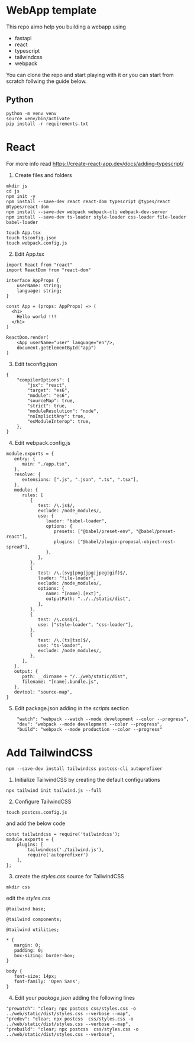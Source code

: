 # WebApp template

This repo aimo help you building a webapp using

-  fastapi
-  react
-  typescript
-  tailwindcss
-  webpack

You can clone the repo and start playing with it or you can start from scratch follwing the guide below.

## Python

```
python -m venv venv
source venv/bin/activate
pip install -r requirements.txt
```

# React

For more info read https://create-react-app.dev/docs/adding-typescript/

1. Create files and folders

```
mkdir js
cd js
npm init -y
npm install --save-dev react react-dom typescript @types/react @types/react-dom
npm install --save-dev webpack webpack-cli webpack-dev-server
npm install --save-dev ts-loader style-loader css-loader file-loader babel-loader

touch App.tsx
touch tsconfig.json
touch webpack.config.js
```

2. Edit App.tsx

```
import React from "react"
import ReactDom from "react-dom"

interface AppProps {
    userName: string;
    language: string;
}

const App = (props: AppProps) => (
  <h1>
    Hello world !!!
  </h1>
)

ReactDom.render(
    <App userName="user" language="en"/>,
    document.getElementById("app")
)
```

3. Edit tsconfig.json

```
{
    "compilerOptions": {
        "jsx": "react",
        "target": "es6",
        "module": "es6",
        "sourceMap": true,
        "strict": true,
        "moduleResolution": "node",
        "noImplicitAny": true,
        "esModuleInterop": true,
    },
}
```

4. Edit webpack.config.js

```
module.exports = {
   entry: {
      main: "./app.tsx",
   },
   resolve: {
      extensions: [".js", ".json", ".ts", ".tsx"],
   },
   module: {
      rules: [
         {
            test: /\.js$/,
            exclude: /node_modules/,
            use: {
               loader: "babel-loader",
               options: {
                  presets: ["@babel/preset-env", "@babel/preset-react"],
                  plugins: ["@babel/plugin-proposal-object-rest-spread"],
               },
            },
         },
         {
            test: /\.(svg|png|jpg|jpeg|gif)$/,
            loader: "file-loader",
            exclude: /node_modules/,
            options: {
               name: "[name].[ext]",
               outputPath: "../../static/dist",
            },
         },
         {
            test: /\.css$/i,
            use: ["style-loader", "css-loader"],
         },
         {
            test: /\.(ts|tsx)$/,
            use: "ts-loader",
            exclude: /node_modules/,
         },
      ],
   },
   output: {
      path: __dirname + "/../web/static/dist",
      filename: "[name].bundle.js",
   },
   devtool: "source-map",
}
```

5. Edit package.json adding in the _scripts_ section

```
    "watch": "webpack --watch --mode development --color --progress",
    "dev": "webpack --mode development --color --progress",
    "build": "webpack --mode production --color --progress"
```

# Add TailwindCSS

```
npm --save-dev install tailwindcss postcss-cli autoprefixer
```

1. Initialize TailwindCSS by creating the default configurations

```
npx tailwind init tailwind.js --full
```

2. Configure TailwindCSS

```
touch postcss.config.js
```

and add the below code

```
const tailwindcss = require('tailwindcss');
module.exports = {
    plugins: [
        tailwindcss('./tailwind.js'),
        require('autoprefixer')
    ],
};
```

3. create the _styles.css_ source for TailwindCSS

```
mkdir css
```

edit the _styles.css_

```
@tailwind base;

@tailwind components;

@tailwind utilities;

* {
   margin: 0;
   padding: 0;
   box-sizing: border-box;
}

body {
   font-size: 14px;
   font-family: 'Open Sans';
}
```

4. Edit your _package.json_ adding the following lines

```
"prewatch": "clear; npx postcss css/styles.css -o ../web/static/dist/styles.css --verbose --map",
"predev": "clear; npx postcss  css/styles.css -o ../web/static/dist/styles.css --verbose --map",
"prebuild": "clear; npx postcss  css/styles.css -o ../web/static/dist/styles.css --verbose",
```
